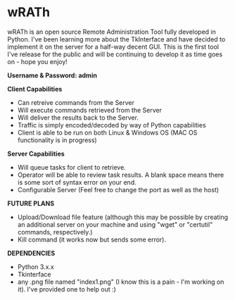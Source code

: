 # wRATh

wRATh is an open source Remote Administration Tool fully developed in Python.
I've been learning more about the TkInterface and have decided to implement it on the server for a half-way decent GUI.
This is the first tool I've release for the public and will be continuing to develop it as time goes on - hope you enjoy!

**Username & Password: admin**

**Client Capabilities**
- Can retreive commands from the Server
- Will execute commands retrieved from the Server
- Will deliver the results back to the Server.
- Traffic is simply encoded/decoded by way of Python capabilities
- Client is able to be run on both Linux & Windows OS (MAC OS functionality is in progress)


**Server Capabilities**
- Will queue tasks for client to retrieve.
- Operator will be able to review task results. A blank space means there is some sort of syntax error on your end.
- Configurable Server (Feel free to change the port as well as the host)


**FUTURE PLANS**
- Upload/Download file feature (although this may be possible by creating an additional server on your machine and using "wget" or "certutil" commands, respectively.)
- Kill command (it works now but sends some error).

**DEPENDENCIES**
- Python 3.x.x
- Tkinterface
- any .png file named "index1.png" (I know this is a pain - I'm working on it). I've provided one to help out :)
